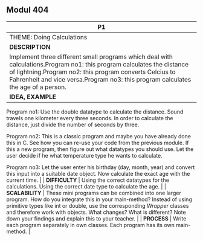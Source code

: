 ## Modul 404

| P1 | 
| --- |
| THEME: Doing Calculations  |
| **DESCRIPTION**  | 
Implement three different small programs which deal with calculations.Program no1: this program calculates the distance of lightning.Program no2: this program converts Celcius to Fahrenheit and vice versa.Program no3: this program calculates the age of a person.  |
| **IDEA, EXAMPLE**  | 
Program no1: Use the double datatype to calculate the distance. Sound travels one kilometer every three seconds. In order to calculate the distance, just divide the number of seconds by three. 

Program no2: This is a classic program and maybe you have already done this in C.  See how you can re-use your code from the previous module. If this a new program, then figure out what datatypes you should use. Let the user decide if he what temperature type he wants to calculate.  

Program no3: Let the user enter his birthday (day, month, year) and convert this input into a suitable date object. Now calculate the exact age with the current time.  |
| **DIFFICULTY**  | 
Using the correct datatypes for the calculations. Using the correct date type to calculate the age. |
| **SCALABILITY**  | 
These mini programs can be combined into one larger program. How do you integrate this in your main-method? Instead of using primitive types like int or double, use the corresponding _Wrapper_ classes and therefore work with objects. What changes? What is different? Note down your findings and explain this to your teacher. |
| **PROCESS** | 
Write each program separately in own classes. Each program has its own main-method.   |
